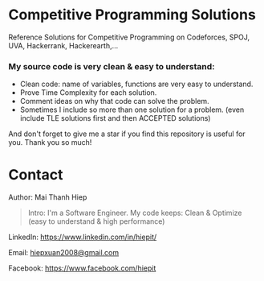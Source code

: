 # Competitive Programming Solutions
Reference Solutions for Competitive Programming on Codeforces, SPOJ, UVA, Hackerrank, Hackerearth,…

### My source code is very clean & easy to understand:
- Clean code: name of variables, functions are very easy to understand.
- Prove Time Complexity for each solution.
- Comment ideas on why that code can solve the problem.
- Sometimes I include so more than one solution for a problem. (even include TLE solutions first and then ACCEPTED solutions)

And don't forget to give me a star if you find this repository is useful for you. Thank you so much!

# Contact
Author: Mai Thanh Hiep

>Intro: I'm a Software Engineer. My code keeps: Clean & Optimize (easy to understand & high performance)

LinkedIn: https://www.linkedin.com/in/hiepit/

Email: hiepxuan2008@gmail.com

Facebook: https://www.facebook.com/hiepit
